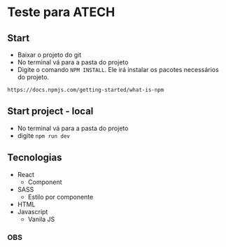 # Teste para ATECH

## Start
- Baixar o projeto do git
- No terminal vá para a pasta do projeto
- Digite o comando `NPM INSTALL`. Ele irá instalar os pacotes necessários do projeto.

```
https://docs.npmjs.com/getting-started/what-is-npm

```

## Start project - local
- No terminal vá para a pasta do projeto
- digite `npm run dev`

## Tecnologias
- React
  - Component
- SASS
  - Estilo por componente
- HTML
- Javascript
  - Vanila JS


### OBS
